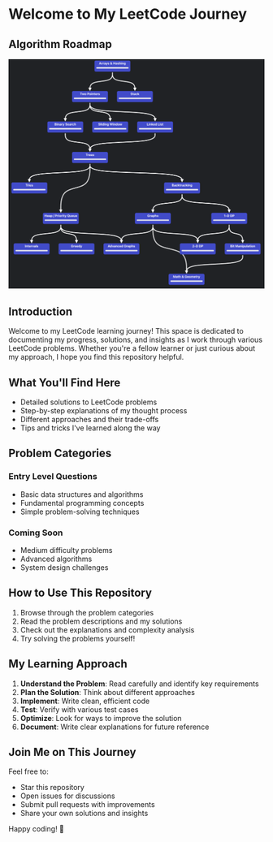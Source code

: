 # Welcome to My LeetCode Journey

## Algorithm Roadmap

[![Algorithm Roadmap](../images/leetcode_Roadmap.png)](https://neetcode.io/roadmap "NeetCode Roadmap")

## Introduction

Welcome to my LeetCode learning journey! This space is dedicated to documenting my progress, solutions, and insights as I work through various LeetCode problems. Whether you're a fellow learner or just curious about my approach, I hope you find this repository helpful.

## What You'll Find Here

- Detailed solutions to LeetCode problems
- Step-by-step explanations of my thought process
- Different approaches and their trade-offs
- Tips and tricks I've learned along the way

## Problem Categories

### Entry Level Questions
- Basic data structures and algorithms
- Fundamental programming concepts
- Simple problem-solving techniques

### Coming Soon
- Medium difficulty problems
- Advanced algorithms
- System design challenges

## How to Use This Repository

1. Browse through the problem categories
2. Read the problem descriptions and my solutions
3. Check out the explanations and complexity analysis
4. Try solving the problems yourself!

## My Learning Approach

1. **Understand the Problem**: Read carefully and identify key requirements
2. **Plan the Solution**: Think about different approaches
3. **Implement**: Write clean, efficient code
4. **Test**: Verify with various test cases
5. **Optimize**: Look for ways to improve the solution
6. **Document**: Write clear explanations for future reference

## Join Me on This Journey

Feel free to:
- Star this repository
- Open issues for discussions
- Submit pull requests with improvements
- Share your own solutions and insights

Happy coding! 🚀

